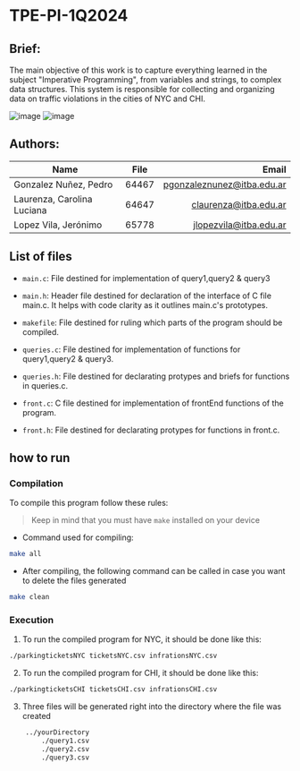
# TPE-PI-1Q2024 

## Brief:
The main objective of this work is to capture everything learned in the subject "Imperative Programming", from variables and strings, to complex data structures. This system is responsible for collecting and organizing data on traffic violations in the cities of NYC and CHI.

![image](https://img.shields.io/badge/C-00599C?style=for-the-badge&logo=c&logoColor=white)
![image](https://img.shields.io/badge/Markdown-000000?style=for-the-badge&logo=markdown&logoColor=white)

## Authors:

| Name        | File           | Email  |
| ------------- |:-------------:| -----:|
| Gonzalez Nuñez, Pedro    | 64467 | pgonzaleznunez@itba.edu.ar |
|  Laurenza, Carolina Luciana  | 64647 | claurenza@itba.edu.ar|
| Lopez Vila, Jerónimo |   65778    |    jlopezvila@itba.edu.ar |

## List of files
* `main.c`: File destined for implementation of query1,query2 & query3

* `main.h`: Header file destined for declaration of the interface of C file main.c. It helps with code clarity as it outlines main.c's prototypes.

* `makefile`: File destined for ruling which parts of the program should be compiled.

* `queries.c`: File destined for implementation of functions for query1,query2 & query3.

* `queries.h`: File destined for declarating protypes and briefs for functions in queries.c.

* `front.c`: C file destined for implementation of frontEnd functions of the program.

* `front.h`: File destined for declarating protypes for functions in front.c.

## how to run

### Compilation 

To compile this program follow these rules:
> Keep in mind that you must have `make` installed on your device

- Command used for compiling: 
```bash
make all
```

- After compiling, the following command can be called in case you want to delete the files generated
```bash
make clean
```

### Execution
1. To run the compiled program for NYC, it should be done like this: 

```bash
./parkingticketsNYC ticketsNYC.csv infrationsNYC.csv
```

2. To run the compiled program for CHI, it should be done like this:

```bash
./parkingticketsCHI ticketsCHI.csv infrationsCHI.csv
```
3. Three files will be generated right into the directory where the file was created 

```bash
    ../yourDirectory
        ./query1.csv
        ./query2.csv
        ./query3.csv
```
